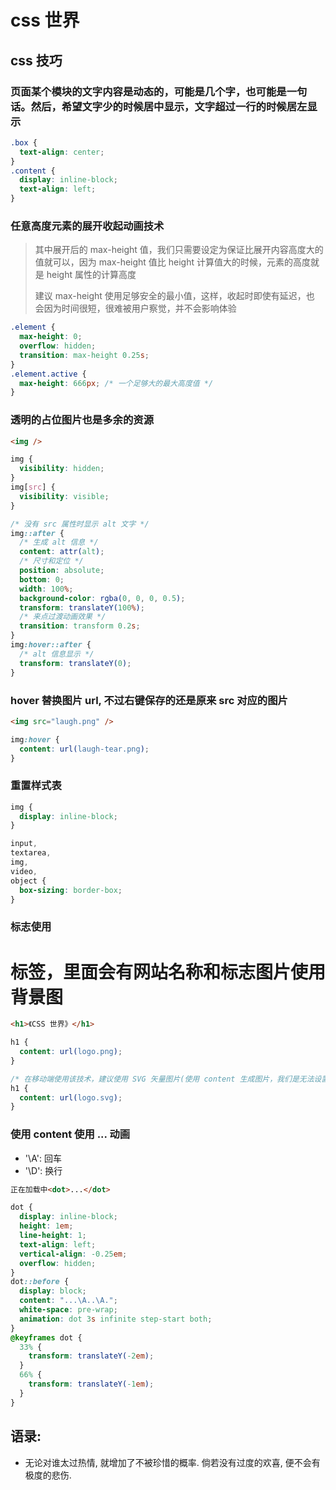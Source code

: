 # css 世界

## css 技巧

### 页面某个模块的文字内容是动态的，可能是几个字，也可能是一句话。然后，希望文字少的时候居中显示，文字超过一行的时候居左显示

```css
.box {
  text-align: center;
}
.content {
  display: inline-block;
  text-align: left;
}
```

### 任意高度元素的展开收起动画技术

> 其中展开后的 max-height 值，我们只需要设定为保证比展开内容高度大的值就可以，因为
> max-height 值比 height 计算值大的时候，元素的高度就是 height 属性的计算高度
>
> 建议 max-height 使用足够安全的最小值，这样，收起时即使有延迟，也
> 会因为时间很短，很难被用户察觉，并不会影响体验

```css
.element {
  max-height: 0;
  overflow: hidden;
  transition: max-height 0.25s;
}
.element.active {
  max-height: 666px; /* 一个足够大的最大高度值 */
}
```

### 透明的占位图片也是多余的资源

```html
<img />
```

```css
img {
  visibility: hidden;
}
img[src] {
  visibility: visible;
}

/* 没有 src 属性时显示 alt 文字 */
img::after {
  /* 生成 alt 信息 */
  content: attr(alt);
  /* 尺寸和定位 */
  position: absolute;
  bottom: 0;
  width: 100%;
  background-color: rgba(0, 0, 0, 0.5);
  transform: translateY(100%);
  /* 来点过渡动画效果 */
  transition: transform 0.2s;
}
img:hover::after {
  /* alt 信息显示 */
  transform: translateY(0);
}
```

### hover 替换图片 url, 不过右键保存的还是原来 src 对应的图片

```html
<img src="laugh.png" />
```

```css
img:hover {
  content: url(laugh-tear.png);
}
```

### 重置样式表

```css
img {
  display: inline-block;
}

input,
textarea,
img,
video,
object {
  box-sizing: border-box;
}
```

### 标志使用<h1>标签，里面会有网站名称和标志图片使用背景图

```html
<h1>《CSS 世界》</h1>
```

```css
h1 {
  content: url(logo.png);
}

/* 在移动端使用该技术，建议使用 SVG 矢量图片(使用 content 生成图片，我们是无法设置图片的尺寸)。例如： */
h1 {
  content: url(logo.svg);
}
```

### 使用 content 使用 ... 动画

- '\A': 回车
- '\D': 换行

```html
正在加载中<dot>...</dot>
```

```css
dot {
  display: inline-block;
  height: 1em;
  line-height: 1;
  text-align: left;
  vertical-align: -0.25em;
  overflow: hidden;
}
dot::before {
  display: block;
  content: "...\A..\A.";
  white-space: pre-wrap;
  animation: dot 3s infinite step-start both;
}
@keyframes dot {
  33% {
    transform: translateY(-2em);
  }
  66% {
    transform: translateY(-1em);
  }
}
```

## 语录:

- 无论对谁太过热情, 就增加了不被珍惜的概率. 倘若没有过度的欢喜, 便不会有极度的悲伤.
